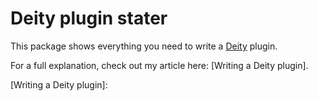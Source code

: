 # Deity plugin stater

This package shows everything you need to write a [Deity] plugin.

For a full explanation, check out my article here: [Writing a Deity plugin].

[Deity]: http://deityjs.com/
[Writing a Deity plugin]:

